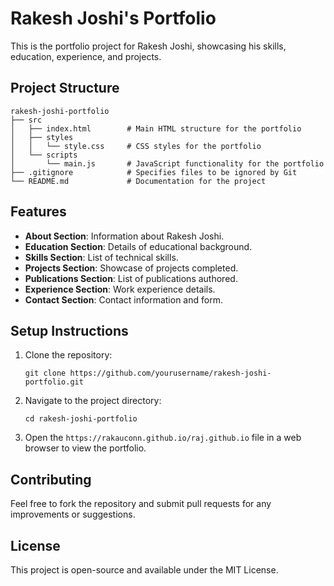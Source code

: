 # Rakesh Joshi's Portfolio

This is the portfolio project for Rakesh Joshi, showcasing his skills, education, experience, and projects.

## Project Structure

```
rakesh-joshi-portfolio
├── src
│   ├── index.html        # Main HTML structure for the portfolio
│   ├── styles
│   │   └── style.css     # CSS styles for the portfolio
│   └── scripts
│       └── main.js       # JavaScript functionality for the portfolio
├── .gitignore            # Specifies files to be ignored by Git
└── README.md             # Documentation for the project
```

## Features

- **About Section**: Information about Rakesh Joshi.
- **Education Section**: Details of educational background.
- **Skills Section**: List of technical skills.
- **Projects Section**: Showcase of projects completed.
- **Publications Section**: List of publications authored.
- **Experience Section**: Work experience details.
- **Contact Section**: Contact information and form.

## Setup Instructions

1. Clone the repository:
   ```
   git clone https://github.com/yourusername/rakesh-joshi-portfolio.git
   ```

2. Navigate to the project directory:
   ```
   cd rakesh-joshi-portfolio
   ```

3. Open the `https://rakauconn.github.io/raj.github.io` file in a web browser to view the portfolio.

## Contributing

Feel free to fork the repository and submit pull requests for any improvements or suggestions.

## License

This project is open-source and available under the MIT License.
